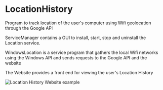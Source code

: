 # LocationHistory

Program to track location of the user's computer using Wifi geolocation through the Google API

ServiceManager contains a GUI to install, start, stop and uninstall the Location service.

WindowsLocation is a service program that gathers the local Wifi networks using the Windows API and sends requests to the Google API and the website

The Website provides a front end for viewing the user's Location History

![Location History Website example](https://puu.sh/IYBBR/606a44fa14.png)
